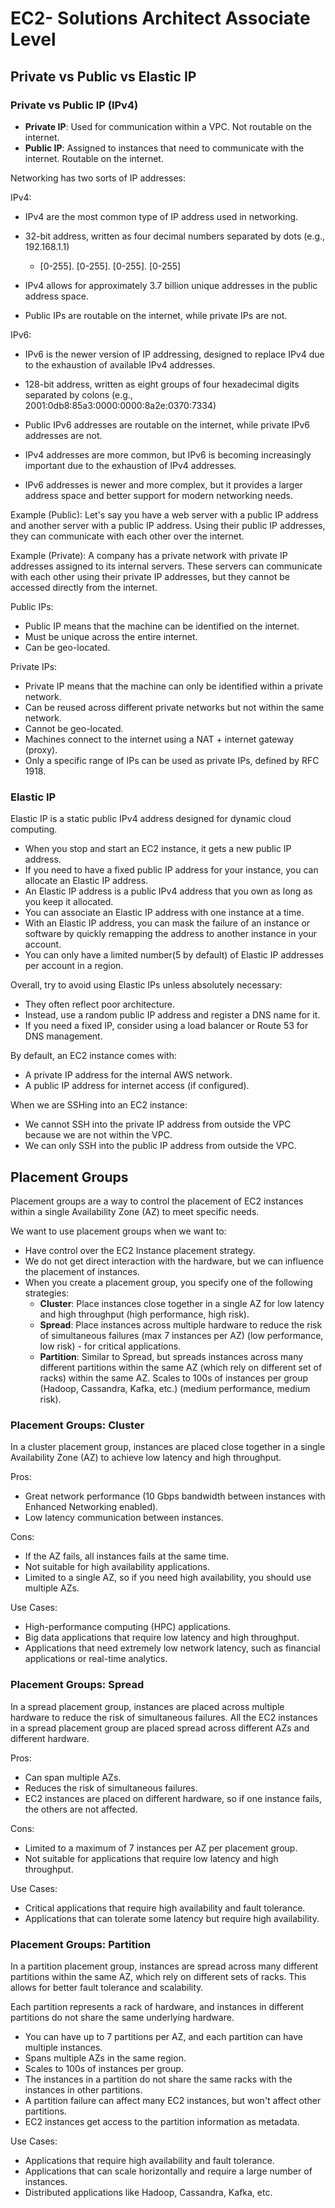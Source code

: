 # EC2- Solutions Architect Associate Level

## Private vs Public vs Elastic IP

### Private vs Public IP (IPv4)

- **Private IP**: Used for communication within a VPC. Not routable on the internet.
- **Public IP**: Assigned to instances that need to communicate with the internet. Routable on the internet.

Networking has two sorts of IP addresses:

IPv4:

- IPv4 are the most common type of IP address used in networking.
- 32-bit address, written as four decimal numbers separated by dots (e.g., 192.168.1.1)

  - [0-255]. [0-255]. [0-255]. [0-255]

- IPv4 allows for approximately 3.7 billion unique addresses in the public address space.
- Public IPs are routable on the internet, while private IPs are not.

IPv6:

- IPv6 is the newer version of IP addressing, designed to replace IPv4 due to the exhaustion of available IPv4 addresses.
- 128-bit address, written as eight groups of four hexadecimal digits separated by colons (e.g., 2001:0db8:85a3:0000:0000:8a2e:0370:7334)

- Public IPv6 addresses are routable on the internet, while private IPv6 addresses are not.

- IPv4 addresses are more common, but IPv6 is becoming increasingly important due to the exhaustion of IPv4 addresses.
- IPv6 addresses is newer and more complex, but it provides a larger address space and better support for modern networking needs.

Example (Public): Let's say you have a web server with a public IP address and another server with a public IP address. Using their public IP addresses, they can communicate with each other over the internet.

Example (Private): A company has a private network with private IP addresses assigned to its internal servers. These servers can communicate with each other using their private IP addresses, but they cannot be accessed directly from the internet.

Public IPs:

- Public IP means that the machine can be identified on the internet.
- Must be unique across the entire internet.
- Can be geo-located.

Private IPs:

- Private IP means that the machine can only be identified within a private network.
- Can be reused across different private networks but not within the same network.
- Cannot be geo-located.
- Machines connect to the internet using a NAT + internet gateway (proxy).
- Only a specific range of IPs can be used as private IPs, defined by RFC 1918.

### Elastic IP

Elastic IP is a static public IPv4 address designed for dynamic cloud computing.

- When you stop and start an EC2 instance, it gets a new public IP address.
- If you need to have a fixed public IP address for your instance, you can allocate an Elastic IP address.
- An Elastic IP address is a public IPv4 address that you own as long as you keep it allocated.
- You can associate an Elastic IP address with one instance at a time.
- With an Elastic IP address, you can mask the failure of an instance or software by quickly remapping the address to another instance in your account.
- You can only have a limited number(5 by default) of Elastic IP addresses per account in a region.

Overall, try to avoid using Elastic IPs unless absolutely necessary:

- They often reflect poor architecture.
- Instead, use a random public IP address and register a DNS name for it.
- If you need a fixed IP, consider using a load balancer or Route 53 for DNS management.

By default, an EC2 instance comes with:

- A private IP address for the internal AWS network.
- A public IP address for internet access (if configured).

When we are SSHing into an EC2 instance:

- We cannot SSH into the private IP address from outside the VPC because we are not within the VPC.
- We can only SSH into the public IP address from outside the VPC.

## Placement Groups

Placement groups are a way to control the placement of EC2 instances within a single Availability Zone (AZ) to meet specific needs.

We want to use placement groups when we want to:

- Have control over the EC2 Instance placement strategy.
- We do not get direct interaction with the hardware, but we can influence the placement of instances.
- When you create a placement group, you specify one of the following strategies:
  - **Cluster**: Place instances close together in a single AZ for low latency and high throughput (high performance, high risk).
  - **Spread**: Place instances across multiple hardware to reduce the risk of simultaneous failures (max 7 instances per AZ) (low performance, low risk) - for critical applications.
  - **Partition**: Similar to Spread, but spreads instances across many different partitions within the same AZ (which rely on different set of racks) within the same AZ. Scales to 100s of instances per group (Hadoop, Cassandra, Kafka, etc.) (medium performance, medium risk).

### Placement Groups: Cluster

In a cluster placement group, instances are placed close together in a single Availability Zone (AZ) to achieve low latency and high throughput.

Pros:

- Great network performance (10 Gbps bandwidth between instances with Enhanced Networking enabled).
- Low latency communication between instances.

Cons:

- If the AZ fails, all instances fails at the same time.
- Not suitable for high availability applications.
- Limited to a single AZ, so if you need high availability, you should use multiple AZs.

Use Cases:

- High-performance computing (HPC) applications.
- Big data applications that require low latency and high throughput.
- Applications that need extremely low network latency, such as financial applications or real-time analytics.

### Placement Groups: Spread

In a spread placement group, instances are placed across multiple hardware to reduce the risk of simultaneous failures. All the EC2 instances in a spread placement group are placed spread across different AZs and different hardware.

Pros:

- Can span multiple AZs.
- Reduces the risk of simultaneous failures.
- EC2 instances are placed on different hardware, so if one instance fails, the others are not affected.

Cons:

- Limited to a maximum of 7 instances per AZ per placement group.
- Not suitable for applications that require low latency and high throughput.

Use Cases:

- Critical applications that require high availability and fault tolerance.
- Applications that can tolerate some latency but require high availability.

### Placement Groups: Partition

In a partition placement group, instances are spread across many different partitions within the same AZ, which rely on different sets of racks. This allows for better fault tolerance and scalability.

Each partition represents a rack of hardware, and instances in different partitions do not share the same underlying hardware.

- You can have up to 7 partitions per AZ, and each partition can have multiple instances.
- Spans multiple AZs in the same region.
- Scales to 100s of instances per group.
- The instances in a partition do not share the same racks with the instances in other partitions.
- A partition failure can affect many EC2 instances, but won't affect other partitions.
- EC2 instances get access to the partition information as metadata.

Use Cases:

- Applications that require high availability and fault tolerance.
- Applications that can scale horizontally and require a large number of instances.
- Distributed applications like Hadoop, Cassandra, Kafka, etc.
